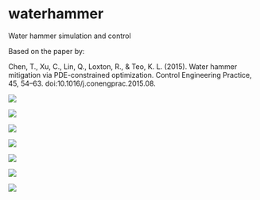 # waterhammer
Water hammer simulation and control 

Based on the paper by: 

Chen, T., Xu, C., Lin, Q., Loxton, R., & Teo, K. L. (2015). Water hammer mitigation via PDE-constrained optimization. Control Engineering Practice, 45, 54–63. doi:10.1016/j.conengprac.2015.08.

![](https://github.com/auralius/waterhammer/blob/main/waterhammer.gif)

![](https://github.com/auralius/waterhammer/blob/main/pipeline_terminus_pressure.png)

![](https://github.com/auralius/waterhammer/blob/main/waterhammer-1.png)

![](https://github.com/auralius/waterhammer/blob/main/waterhammer-2.png)

![](https://github.com/auralius/waterhammer/blob/main/waterhammer-3.png)

![](https://github.com/auralius/waterhammer/blob/main/waterhammer-4.png)

![](https://github.com/auralius/waterhammer/blob/main/waterhammer-5.png)
